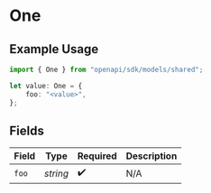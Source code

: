 # One

## Example Usage

```typescript
import { One } from "openapi/sdk/models/shared";

let value: One = {
    foo: "<value>",
};
```

## Fields

| Field              | Type               | Required           | Description        |
| ------------------ | ------------------ | ------------------ | ------------------ |
| `foo`              | *string*           | :heavy_check_mark: | N/A                |